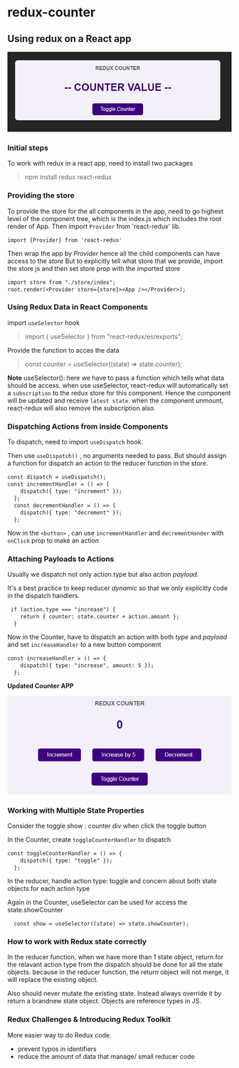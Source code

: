 # redux-counter

## Using redux on a React app

![Intro Image](/src/assets/intro.jpg)

### Initial steps

To work with redux in a react app, need to install two packages

> npm install redux react-redux

### Providing the store

To provide the store for the all components in the app, need to go highest level of the component tree, which is the index.js which includes the root render of App.
Then import `Provider` from 'react-redux' lib.

```
import {Provider} from 'react-redux'
```

Then wrap the app by _Provider_ hence all the child components can have access to the _store_
But to explicitly tell what store that we provide, import the store js and then set store prop with the imported store

```
import store from "./store/index";
root.render(<Provider store={store}><App /></Provider>);

```

### Using Redux Data in React Components

import `useSelector` hook

> import { useSelector } from "react-redux/es/exports";

Provide the function to acces the data

> const counter = useSelector((state) => state.counter);

**Note**
useSelector(): here we have to pass a function which tells what data should be access.
when use useSelector, react-redux will automatically set a `subscription` to the redux store for this component.
Hence the component will be updated and receive `latest state`.
when the component unmount, react-redux will also remove the subscription also.

### Dispatching Actions from inside Components

To dispatch, need to import `useDispatch` hook.

Then use `useDispatch()` , no arguments needed to pass. But should assign a function for dispatch an action to the reducer function in the store.

```
const dispatch = useDispatch();
const incrementHandler = () => {
    dispatch({ type: "increment" });
  };
  const decrementHandler = () => {
    dispatch({ type: "decrement" });
  };
```

Now in the `<button>` , can use `incrementHandler` and `decrementHander` with `onClick` prop to make an action

### Attaching Payloads to Actions

Usually we dispatch not only action.type but also action _payload_.

It's a best practice to keep reducer _dynamic_ so that we only explicitly code in the dispatch handlers.

```
 if (action.type === "increase") {
    return { counter: state.counter + action.amount };
  }
```

Now in the Counter, have to dispatch an action with both _type_ and _payload_ and set `increaseHandler` to a new button component

```
const increaseHandler = () => {
    dispatch({ type: "increase", amount: 5 });
  };
```

**Updated Counter APP**

![update1](/src/assets/update1.jpg)

### Working with Multiple State Properties

Consider the toggle show : counter div when click the toggle button

In the Counter, create `toggleCounterHandler` to dispatch

```
const toggleCounterHandler = () => {
    dispatch({ type: "toggle" });
  };
```

In the reducer, handle action type: toggle and concern about both state objects for each action type

Again in the Counter, useSelector can be used for access the state.showCounter

```
  const show = useSelector((state) => state.showCounter);
```

### How to work with Redux state correctly

In the reducer function, when we have more than 1 state object, return for the relavant action type from the dispatch should be done for all the state objects.
because in the reducer function, the return object will not merge, it will replace the existing object.

Also should never mutate the existing state. Instead always override it by return a brandnew state object. Objects are reference types in JS.

### Redux Challenges & Introducing Redux Toolkit

More easier way to do Redux code.

- prevent typos in identifiers
- reduce the amount of data that manage/ small reducer code
